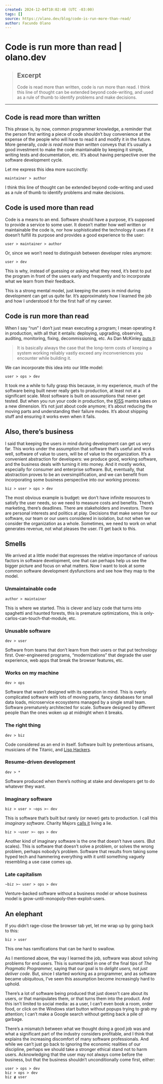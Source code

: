 ```yaml
---
created: 2024-12-04T10:02:48 (UTC -03:00)
tags: []
source: https://olano.dev/blog/code-is-run-more-than-read/
author: Facundo Olano
---
```


# Code is run more than read | olano.dev

> ## Excerpt
> Code is read more than written, code is run more than read. I think this line of thought can be extended beyond code-writing, and used as a rule of thumb to identify problems and make decisions.

---
## Code is read more than written

This phrase is, by now, common programmer knowledge, a reminder that the person first writing a piece of code shouldn’t buy convenience at the expense of the people who will have to read it and modify it in the future. More generally, _code is read more than written_ conveys that it’s usually a good investment to make the code maintainable by keeping it simple, writing tests and documentation, etc. It’s about having perspective over the software development cycle.

Let me express this idea more succinctly:

`maintainer > author`

I think this line of thought can be extended beyond code-writing and used as a rule of thumb to identify problems and make decisions.

## Code is used more than read

Code is a means to an end. Software should have a purpose, it’s supposed to provide a service to some user. It doesn’t matter how well written or maintainable the code is, nor how sophisticated the technology it uses if it doesn’t fulfill its purpose and provides a good experience to the user:

`user > maintainer > author`

Or, since we won’t need to distinguish between developer roles anymore:

`user > dev`

This is why, instead of guessing or asking what they need, it’s best to put the program in front of the users early and frequently and to incorporate what we learn from their feedback.

This is a strong mental model, just keeping the users in mind during development can get us quite far. It’s approximately how I learned the job and how I understood it for the first half of my career.

## Code is run more than read

When I say “run” I don’t just mean executing a program; I mean operating it in production, with all that it entails: deploying, upgrading, observing, auditing, monitoring, fixing, decommissioning, etc. As Dan McKinley [puts it](https://mcfunley.com/choose-boring-technology):

> It is basically always the case that the long-term costs of keeping a system working reliably vastly exceed any inconveniences you encounter while building it.

We can incorporate this idea into our little model:

`user > ops > dev`

It took me a while to fully grasp this because, in my experience, much of the software being built never really gets to production, at least not at a significant scale. Most software is built on assumptions that never get tested. But when you run your code in production, the [KISS](https://en.wikipedia.org/wiki/KISS_principle) mantra takes on a new dimension. It’s not just about code anymore; it’s about reducing the moving parts and understanding their failure modes. It’s about shipping stuff and ensuring it works even when it fails.

## Also, there’s business

I said that keeping the users in mind during development can get us very far. This works under the assumption that software that’s useful and works well, software of value to users, will be of value to the organization. It’s a convenient abstraction for developers: we produce good, working software, and the business deals with turning it into money. And it mostly works, especially for consumer and enterprise software. But, eventually, that abstraction proves to be an oversimplification, and we can benefit from incorporating some business perspective into our working process:

`biz > user > ops > dev`

The most obvious example is budget: we don’t have infinite resources to satisfy the user needs, so we need to measure costs and benefits. There’s marketing, there’s deadlines. There are stakeholders and investors. There are personal interests and politics at play. Decisions that make sense for our software, our team or our users considered in isolation, but not when we consider the organization as a whole. Sometimes, we need to work on what generates revenue, not what pleases the user. I’ll get back to this.

## Smells

We arrived at a little model that expresses the relative importance of various factors in software development, one that can perhaps help us see the bigger picture and focus on what matters. Now I want to look at some common software development dysfunctions and see how they map to the model.

### Unmaintainable code

`author > maintainer`

This is where we started. This is clever and lazy code that turns into spaghetti and haunted forests, this is premature optimizations, this is only-carlos-can-touch-that-module, etc.

### Unusable software

`dev > user`

Software from teams that don’t learn from their users or that put technology first. Over-engineered programs, “modernizations” that degrade the user experience, web apps that break the browser features, etc.

### Works on my machine

`dev > ops`

Software that wasn’t designed with its operation in mind. This is overly complicated software with lots of moving parts, fancy databases for small data loads, microservice ecosystems managed by a single small team. Software prematurely architected for scale. Software designed by different people than the ones woken up at midnight when it breaks.

### The right thing

`dev > biz`

Code considered as an end in itself. Software built by pretentious artisans, musicians of the Titanic, and [Lisp Hackers](https://www.dreamsongs.com/RiseOfWorseIsBetter.html).

### Resume-driven development

`dev > *`

Software produced when there’s nothing at stake and developers get to do whatever they want.

### Imaginary software

`biz > user > ~ops >~ dev`

This is software that’s built but rarely (or never) gets to production. I call this _imaginary software_. Charity Majors [calls it](https://twitter.com/mipsytipsy/status/1308641574448803840?lang=es) living a lie.

`biz > ~user >~ ops > dev`

Another kind of imaginary software is the one that doesn’t have users. (But scales). This is software that doesn’t solve a problem, or solves the wrong problem, perhaps nobody’s problem. Software that results from taking some hyped tech and hammering everything with it until something vaguely resembling a use case comes up.

### Late capitalism

`~biz >~ user > ops > dev`

Venture-backed software without a business model or whose business model is grow-until-monopoly-then-exploit-users.

## An elephant

If you didn’t rage-close the browser tab yet, let me wrap up by going back to this:

`biz > user`

This one has ramifications that can be hard to swallow.

As I mentioned above, the way I learned the job, software was about solving problems for end users. This is summarized in one of the final tips of _The Pragmatic Programmer,_ saying that our goal is to _delight users, not just deliver code_. But, since I started working as a programmer, and as software became ubiquitous, I’ve seen this assumption become increasingly hard to uphold.

There’s a lot of software being produced that just doesn’t care about its users, or that manipulates them, or that turns them into the product. And this isn’t limited to social media: as a user, I can’t even book a room, order food, or click on the Windows start button without popups trying to grab my attention; I can’t make a Google search without getting back a pile of garbage.

There’s a mismatch between what we thought doing a good job was and what a significant part of the industry considers profitable, and I think that explains the increasing discomfort of many software professionals. And while we can’t just go back to ignoring the economic realities of our discipline, perhaps we should take a stronger ethical stand not to harm users. Acknowledging that the user may not always come before the business, but that the business shouldn’t unconditionally come first, either:

`user > ops > dev`  
`biz > ops > dev`  
`biz ≹ user`

